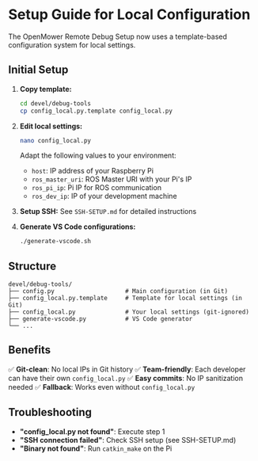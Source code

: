# Setup Guide for Local Configuration

The OpenMower Remote Debug Setup now uses a template-based configuration system for local settings.

## Initial Setup

1. **Copy template:**
   ```bash
   cd devel/debug-tools
   cp config_local.py.template config_local.py
   ```

2. **Edit local settings:**
   ```bash
   nano config_local.py
   ```
   
   Adapt the following values to your environment:
   - `host`: IP address of your Raspberry Pi
   - `ros_master_uri`: ROS Master URI with your Pi's IP
   - `ros_pi_ip`: Pi IP for ROS communication
   - `ros_dev_ip`: IP of your development machine

3. **Setup SSH:**
   See `SSH-SETUP.md` for detailed instructions

4. **Generate VS Code configurations:**
   ```bash
   ./generate-vscode.sh
   ```

## Structure

```
devel/debug-tools/
├── config.py                    # Main configuration (in Git)
├── config_local.py.template     # Template for local settings (in Git)  
├── config_local.py              # Your local settings (git-ignored)
├── generate-vscode.py           # VS Code generator
└── ...
```

## Benefits

✅ **Git-clean**: No local IPs in Git history
✅ **Team-friendly**: Each developer can have their own `config_local.py`
✅ **Easy commits**: No IP sanitization needed
✅ **Fallback**: Works even without `config_local.py`

## Troubleshooting

- **"config_local.py not found"**: Execute step 1
- **"SSH connection failed"**: Check SSH setup (see SSH-SETUP.md)
- **"Binary not found"**: Run `catkin_make` on the Pi

